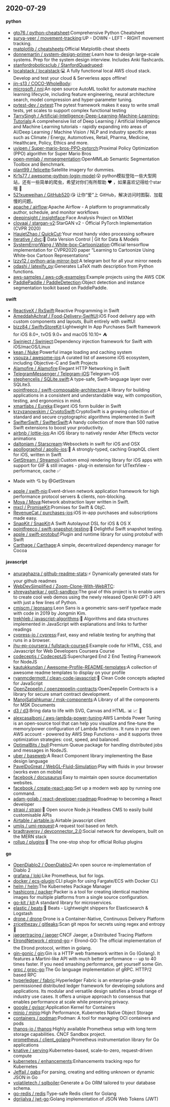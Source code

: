 ## 2020-07-29

#### python
* [gto76 / python-cheatsheet](https://github.com/gto76/python-cheatsheet):Comprehensive Python Cheatsheet
* [surya-veer / movement-tracking](https://github.com/surya-veer/movement-tracking):UP - DOWN - LEFT - RIGHT movement tracking.
* [matplotlib / cheatsheets](https://github.com/matplotlib/cheatsheets):Official Matplotlib cheat sheets
* [donnemartin / system-design-primer](https://github.com/donnemartin/system-design-primer):Learn how to design large-scale systems. Prep for the system design interview. Includes Anki flashcards.
* [stanfordroboticsclub / StanfordQuadruped](https://github.com/stanfordroboticsclub/StanfordQuadruped):
* [localstack / localstack](https://github.com/localstack/localstack):💻
A fully functional local AWS cloud stack. Develop and test your cloud & Serverless apps offline!
* [jin-s13 / COCO-WholeBody](https://github.com/jin-s13/COCO-WholeBody):
* [microsoft / nni](https://github.com/microsoft/nni):An open source AutoML toolkit for automate machine learning lifecycle, including feature engineering, neural architecture search, model compression and hyper-parameter tuning.
* [pytest-dev / pytest](https://github.com/pytest-dev/pytest):The pytest framework makes it easy to write small tests, yet scales to support complex functional testing
* [TarrySingh / Artificial-Intelligence-Deep-Learning-Machine-Learning-Tutorials](https://github.com/TarrySingh/Artificial-Intelligence-Deep-Learning-Machine-Learning-Tutorials):A comprehensive list of Deep Learning / Artificial Intelligence and Machine Learning tutorials - rapidly expanding into areas of AI/Deep Learning / Machine Vision / NLP and industry specific areas such as Climate / Energy, Automotives, Retail, Pharma, Medicine, Healthcare, Policy, Ethics and more.
* [uvipen / Super-mario-bros-PPO-pytorch](https://github.com/uvipen/Super-mario-bros-PPO-pytorch):Proximal Policy Optimization (PPO) algorithm for Super Mario Bros
* [open-mmlab / mmsegmentation](https://github.com/open-mmlab/mmsegmentation):OpenMMLab Semantic Segmentation Toolbox and Benchmark.
* [plant99 / felicette](https://github.com/plant99/felicette):Satellite imagery for dummies.
* [Kr1s77 / awesome-python-login-model](https://github.com/Kr1s77/awesome-python-login-model):😮
python模拟登陆一些大型网站，还有一些简单的爬虫，希望对你们有所帮助
❤️
，如果喜欢记得给个star哦
🌟
* [521xueweihan / GitHub520](https://github.com/521xueweihan/GitHub520):😘
让你“爱”上 GitHub，解决访问时图裂、加载慢的问题。
* [apache / airflow](https://github.com/apache/airflow):Apache Airflow - A platform to programmatically author, schedule, and monitor workflows
* [deepinsight / insightface](https://github.com/deepinsight/insightface):Face Analysis Project on MXNet
* [clovaai / stargan-v2](https://github.com/clovaai/stargan-v2):StarGAN v2 - Official PyTorch Implementation (CVPR 2020)
* [HaujetZhao / QuickCut](https://github.com/HaujetZhao/QuickCut):Your most handy video processing software
* [iterative / dvc](https://github.com/iterative/dvc):🦉
Data Version Control | Git for Data & Models
* [SystemErrorWang / White-box-Cartoonization](https://github.com/SystemErrorWang/White-box-Cartoonization):Official tensorflow implementation for CVPR2020 paper “Learning to Cartoonize Using White-box Cartoon Representations”
* [lzzy12 / python-aria-mirror-bot](https://github.com/lzzy12/python-aria-mirror-bot):A telegram bot for all your mirror needs
* [odashi / latexify_py](https://github.com/odashi/latexify_py):Generates LaTeX math description from Python functions.
* [aws-samples / aws-cdk-examples](https://github.com/aws-samples/aws-cdk-examples):Example projects using the AWS CDK
* [PaddlePaddle / PaddleDetection](https://github.com/PaddlePaddle/PaddleDetection):Object detection and instance segmentation toolkit based on PaddlePaddle.

#### swift
* [ReactiveX / RxSwift](https://github.com/ReactiveX/RxSwift):Reactive Programming in Swift
* [AmeddahAchraf / Food-Delivery-SwiftUI](https://github.com/AmeddahAchraf/Food-Delivery-SwiftUI):iOS Food delivery app with custom components and layouts, Built entirely with swiftUI
* [bizz84 / SwiftyStoreKit](https://github.com/bizz84/SwiftyStoreKit):Lightweight In App Purchases Swift framework for iOS 8.0+, tvOS 9.0+ and macOS 10.10+
⛺
* [Swinject / Swinject](https://github.com/Swinject/Swinject):Dependency injection framework for Swift with iOS/macOS/Linux
* [kean / Nuke](https://github.com/kean/Nuke):Powerful image loading and caching system
* [vsouza / awesome-ios](https://github.com/vsouza/awesome-ios):A curated list of awesome iOS ecosystem, including Objective-C and Swift Projects
* [Alamofire / Alamofire](https://github.com/Alamofire/Alamofire):Elegant HTTP Networking in Swift
* [TelegramMessenger / Telegram-iOS](https://github.com/TelegramMessenger/Telegram-iOS):Telegram-iOS
* [stephencelis / SQLite.swift](https://github.com/stephencelis/SQLite.swift):A type-safe, Swift-language layer over SQLite3.
* [pointfreeco / swift-composable-architecture](https://github.com/pointfreeco/swift-composable-architecture):A library for building applications in a consistent and understandable way, with composition, testing, and ergonomics in mind.
* [xmartlabs / Eureka](https://github.com/xmartlabs/Eureka):Elegant iOS form builder in Swift
* [krzyzanowskim / CryptoSwift](https://github.com/krzyzanowskim/CryptoSwift):CryptoSwift is a growing collection of standard and secure cryptographic algorithms implemented in Swift
* [SwifterSwift / SwifterSwift](https://github.com/SwifterSwift/SwifterSwift):A handy collection of more than 500 native Swift extensions to boost your productivity.
* [airbnb / lottie-ios](https://github.com/airbnb/lottie-ios):An iOS library to natively render After Effects vector animations
* [daltoniam / Starscream](https://github.com/daltoniam/Starscream):Websockets in swift for iOS and OSX
* [apollographql / apollo-ios](https://github.com/apollographql/apollo-ios):📱
A strongly-typed, caching GraphQL client for iOS, written in Swift
* [GetStream / Streamoji](https://github.com/GetStream/Streamoji):Custom emoji rendering library for iOS apps with support for GIF & still images - plug-in extension for UITextView - performance, cache
✅
- Made with
💘
by @GetStream
* [apple / swift-nio](https://github.com/apple/swift-nio):Event-driven network application framework for high performance protocol servers & clients, non-blocking.
* [Moya / Moya](https://github.com/Moya/Moya):Network abstraction layer written in Swift.
* [mxcl / PromiseKit](https://github.com/mxcl/PromiseKit):Promises for Swift & ObjC.
* [RevenueCat / purchases-ios](https://github.com/RevenueCat/purchases-ios):iOS in-app purchases and subscriptions made easy.
* [SnapKit / SnapKit](https://github.com/SnapKit/SnapKit):A Swift Autolayout DSL for iOS & OS X
* [pointfreeco / swift-snapshot-testing](https://github.com/pointfreeco/swift-snapshot-testing):📸
Delightful Swift snapshot testing.
* [apple / swift-protobuf](https://github.com/apple/swift-protobuf):Plugin and runtime library for using protobuf with Swift
* [Carthage / Carthage](https://github.com/Carthage/Carthage):A simple, decentralized dependency manager for Cocoa

#### javascript
* [anuraghazra / github-readme-stats](https://github.com/anuraghazra/github-readme-stats):⚡
Dynamically generated stats for your github readmes
* [WebDevSimplified / Zoom-Clone-With-WebRTC](https://github.com/WebDevSimplified/Zoom-Clone-With-WebRTC):
* [shreyashankar / gpt3-sandbox](https://github.com/shreyashankar/gpt3-sandbox):The goal of this project is to enable users to create cool web demos using the newly released OpenAI GPT-3 API with just a few lines of Python.
* [cmiscm / leonsans](https://github.com/cmiscm/leonsans):Leon Sans is a geometric sans-serif typeface made with code in 2019 by Jongmin Kim.
* [trekhleb / javascript-algorithms](https://github.com/trekhleb/javascript-algorithms):📝
Algorithms and data structures implemented in JavaScript with explanations and links to further readings
* [cypress-io / cypress](https://github.com/cypress-io/cypress):Fast, easy and reliable testing for anything that runs in a browser.
* [jhu-ep-coursera / fullstack-course4](https://github.com/jhu-ep-coursera/fullstack-course4):Example code for HTML, CSS, and Javascript for Web Developers Coursera Course
* [codeceptjs / CodeceptJS](https://github.com/codeceptjs/CodeceptJS):Supercharged End 2 End Testing Framework for NodeJS
* [kautukkundan / Awesome-Profile-README-templates](https://github.com/kautukkundan/Awesome-Profile-README-templates):A collection of awesome readme templates to display on your profile
* [ryanmcdermott / clean-code-javascript](https://github.com/ryanmcdermott/clean-code-javascript):🛁
Clean Code concepts adapted for JavaScript
* [OpenZeppelin / openzeppelin-contracts](https://github.com/OpenZeppelin/openzeppelin-contracts):OpenZeppelin Contracts is a library for secure smart contract development.
* [ManojSatishkumar / msk-components](https://github.com/ManojSatishkumar/msk-components):A Library of all the components for MSK Documents
* [d3 / d3](https://github.com/d3/d3):Bring data to life with SVG, Canvas and HTML.
📊
📈
🎉
* [alexcasalboni / aws-lambda-power-tuning](https://github.com/alexcasalboni/aws-lambda-power-tuning):AWS Lambda Power Tuning is an open-source tool that can help you visualize and fine-tune the memory/power configuration of Lambda functions. It runs in your own AWS account - powered by AWS Step Functions - and it supports three optimization strategies: cost, speed, and balanced.
* [OptimalBits / bull](https://github.com/OptimalBits/bull):Premium Queue package for handling distributed jobs and messages in NodeJS.
* [uber / baseweb](https://github.com/uber/baseweb):A React Component library implementing the Base design language
* [PavelDoGreat / WebGL-Fluid-Simulation](https://github.com/PavelDoGreat/WebGL-Fluid-Simulation):Play with fluids in your browser (works even on mobile)
* [facebook / docusaurus](https://github.com/facebook/docusaurus):Easy to maintain open source documentation websites.
* [facebook / create-react-app](https://github.com/facebook/create-react-app):Set up a modern web app by running one command.
* [adam-golab / react-developer-roadmap](https://github.com/adam-golab/react-developer-roadmap):Roadmap to becoming a React developer
* [strapi / strapi](https://github.com/strapi/strapi):🚀
Open source Node.js Headless CMS to easily build customisable APIs
* [Airtable / airtable.js](https://github.com/Airtable/airtable.js):Airtable javascript client
* [umijs / umi-request](https://github.com/umijs/umi-request):A request tool based on fetch.
* [bradtraversy / devconnector_2.0](https://github.com/bradtraversy/devconnector_2.0):Social network for developers, built on the MERN stack
* [rollup / plugins](https://github.com/rollup/plugins):🍣
The one-stop shop for official Rollup plugins

#### go
* [OpenDiablo2 / OpenDiablo2](https://github.com/OpenDiablo2/OpenDiablo2):An open source re-implementation of Diablo 2
* [grafana / loki](https://github.com/grafana/loki):Like Prometheus, but for logs.
* [docker / ecs-plugin](https://github.com/docker/ecs-plugin):CLI plugin for using Fargate/ECS with Docker CLI
* [helm / helm](https://github.com/helm/helm):The Kubernetes Package Manager
* [hashicorp / packer](https://github.com/hashicorp/packer):Packer is a tool for creating identical machine images for multiple platforms from a single source configuration.
* [go-kit / kit](https://github.com/go-kit/kit):A standard library for microservices.
* [elastic / beats](https://github.com/elastic/beats):🐠
Beats - Lightweight shippers for Elasticsearch & Logstash
* [drone / drone](https://github.com/drone/drone):Drone is a Container-Native, Continuous Delivery Platform
* [zricethezav / gitleaks](https://github.com/zricethezav/gitleaks):Scan git repos for secrets using regex and entropy
🔑
* [jaegertracing / jaeger](https://github.com/jaegertracing/jaeger):CNCF Jaeger, a Distributed Tracing Platform
* [ElrondNetwork / elrond-go](https://github.com/ElrondNetwork/elrond-go):⚡
Elrond-GO: The official implementation of the Elrond protocol, written in golang.
* [gin-gonic / gin](https://github.com/gin-gonic/gin):Gin is a HTTP web framework written in Go (Golang). It features a Martini-like API with much better performance -- up to 40 times faster. If you need smashing performance, get yourself some Gin.
* [grpc / grpc-go](https://github.com/grpc/grpc-go):The Go language implementation of gRPC. HTTP/2 based RPC
* [hyperledger / fabric](https://github.com/hyperledger/fabric):Hyperledger Fabric is an enterprise-grade permissioned distributed ledger framework for developing solutions and applications. Its modular and versatile design satisfies a broad range of industry use cases. It offers a unique approach to consensus that enables performance at scale while preserving privacy.
* [google / gvisor](https://github.com/google/gvisor):Application Kernel for Containers
* [minio / minio](https://github.com/minio/minio):High Performance, Kubernetes Native Object Storage
* [containers / podman](https://github.com/containers/podman):Podman: A tool for managing OCI containers and pods
* [thanos-io / thanos](https://github.com/thanos-io/thanos):Highly available Prometheus setup with long term storage capabilities. CNCF Sandbox project.
* [prometheus / client_golang](https://github.com/prometheus/client_golang):Prometheus instrumentation library for Go applications
* [knative / serving](https://github.com/knative/serving):Kubernetes-based, scale-to-zero, request-driven compute
* [kubernetes / enhancements](https://github.com/kubernetes/enhancements):Enhancements tracking repo for Kubernetes
* [Jeffail / gabs](https://github.com/Jeffail/gabs):For parsing, creating and editing unknown or dynamic JSON in Go
* [volatiletech / sqlboiler](https://github.com/volatiletech/sqlboiler):Generate a Go ORM tailored to your database schema.
* [go-redis / redis](https://github.com/go-redis/redis):Type-safe Redis client for Golang
* [dgrijalva / jwt-go](https://github.com/dgrijalva/jwt-go):Golang implementation of JSON Web Tokens (JWT)
